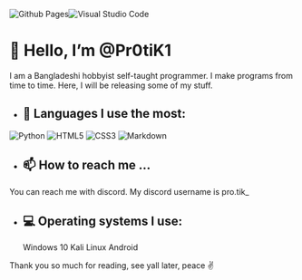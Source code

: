 ![Github Pages](https://img.shields.io/badge/github%20pages-121013?style=for-the-badge&logo=github&logoColor=white)![Visual Studio Code](https://img.shields.io/badge/Visual%20Studio%20Code-0078d7.svg?style=for-the-badge&logo=visual-studio-code&logoColor=white)
<h1>👋 Hello, I’m @Pr0tiK1</h1>
  
  I am a Bangladeshi hobbyist self-taught programmer. I make programs from time to time.
  Here, I will be releasing some of my stuff.

- <h2>📜 Languages I use the most:</h2>
  
![Python](https://img.shields.io/badge/python-3670A0?style=for-the-badge&logo=python&logoColor=ffdd54)
![HTML5](https://img.shields.io/badge/html5-%23E34F26.svg?style=for-the-badge&logo=html5&logoColor=white)
![CSS3](https://img.shields.io/badge/css3-%231572B6.svg?style=for-the-badge&logo=css3&logoColor=white)
![Markdown](https://img.shields.io/badge/markdown-%23000000.svg?style=for-the-badge&logo=markdown&logoColor=white)

- <h2>📫 How to reach me ...</h2>
You can reach me with discord.
My discord username is pro.tik_

- <h2>💻 Operating systems I use:</h2>
  Windows 10
  Kali Linux
  Android

Thank you so much for reading,
see yall later, peace ✌️
<!---
Pr0tiK1/Pr0tiK1 is a ✨ special ✨ repository because its `README.md` (this file) appears on your GitHub profile.
You can click the Preview link to take a look at your changes.
--->

